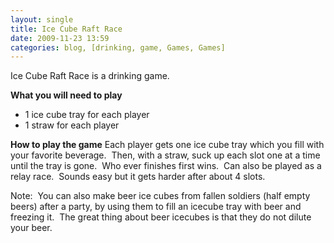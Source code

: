 ```yaml
---
layout: single
title: Ice Cube Raft Race
date: 2009-11-23 13:59
categories: blog, [drinking, game, Games, Games]
---
```

Ice Cube Raft Race is a drinking game.

<strong>What you will need to play</strong>
<ul>
	<li>1 ice cube tray for each player</li>
	<li>1 straw for each player</li>
</ul>
<strong>How to play the game</strong>
Each player gets one ice cube tray which you fill with your favorite beverage.  Then, with a straw, suck up each slot one at a time until the tray is gone.  Who ever finishes first wins.  Can also be played as a relay race.  Sounds easy but it gets harder after about 4 slots.

Note:  You can also make beer ice cubes from fallen soldiers (half empty beers) after a party, by using them to fill an icecube tray with beer and freezing it.  The great thing about beer icecubes is that they do not dilute your beer.
